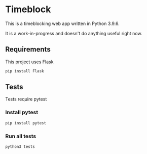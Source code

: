 # Timeblock
This is a timeblocking web app written in Python 3.9.6.

It is a work-in-progress and doesn't do anything useful right now.

## Requirements
This project uses Flask

```bash
pip install Flask
```

## Tests
Tests require pytest 
### Install pytest
```bash
pip install pytest
```
### Run all tests
```bash
python3 tests
```
